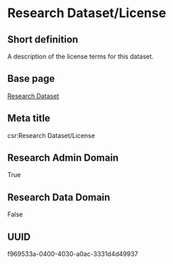 # Research Dataset/License
## Short definition
A description of the license terms for this dataset.
## Base page
[Research Dataset](../../Objects/Research%20Dataset.md)
## Meta title
csr:Research Dataset/License
## Research Admin Domain
True
## Research Data Domain
False
## UUID
f969533a-0400-4030-a0ac-3331d4d49937
